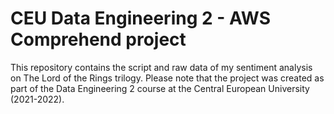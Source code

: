 # CEU Data Engineering 2 - AWS Comprehend project

This repository contains the script and raw data of my sentiment analysis on The Lord of the Rings trilogy. Please note that the project was created as part of the Data Engineering 2 course at the Central European University (2021-2022).
